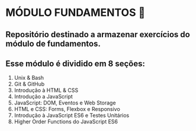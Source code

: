 # MÓDULO FUNDAMENTOS :rocket:


## Repositório destinado a armazenar exercícios do módulo de fundamentos.

## Esse módulo é dividido em 8 seções:

1. Unix & Bash
2. Git & GitHub
3. Introdução à HTML & CSS
4. Introdução a JavaScript
5. JavaScript: DOM, Eventos e Web Storage
6. HTML e CSS: Forms, Flexbox e Responsivo
7. Introdução à JavaScript ES6 e Testes Unitários
8. Higher Order Functions do JavaScript ES6
